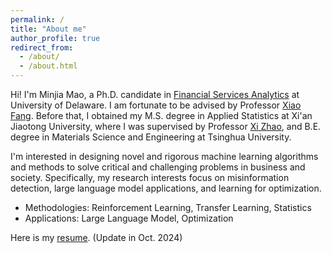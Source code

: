 ```yaml
---
permalink: /
title: "About me"
author_profile: true
redirect_from: 
  - /about/
  - /about.html
---
```



Hi! I'm Minjia Mao, a Ph.D. candidate in [Financial Services Analytics](https://lerner.udel.edu/centers/institute-for-financial-services-analytics/) at University of Delaware. I am fortunate to be advised by Professor [Xiao Fang](https://www.dalab.info/). Before that, I obtained my M.S. degree in Applied Statistics at Xi'an Jiaotong University, where I was supervised by Professor [Xi Zhao](https://gr.xjtu.edu.cn/en/web/zhaoxi1), and B.E. degree in Materials Science and Engineering at Tsinghua University. 

I'm interested in designing novel and rigorous machine learning algorithms and methods to solve critical and challenging problems in business and society. Specifically, my research interests focus on misinformation detection, large language model applications, and learning for optimization. 

* Methodologies: Reinforcement Learning, Transfer Learning, Statistics
* Applications: Large Language Model, Optimization 

Here is my [resume](https://drive.google.com/file/d/1uPWiF9Ihbb7yWYJ-LjB9K5dikoUaR2ZG/view?usp=drive_link). (Update in Oct. 2024)